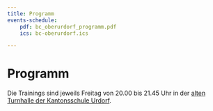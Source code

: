 ```yaml
---
title: Programm
events-schedule:
    pdf: bc_oberurdorf_programm.pdf
    ics: bc-oberurdorf.ics

---
```

# Programm

Die Trainings sind jeweils Freitag von 20.00 bis 21.45 Uhr in der [alten Turnhalle der Kantonsschule Urdorf](../spielort).
